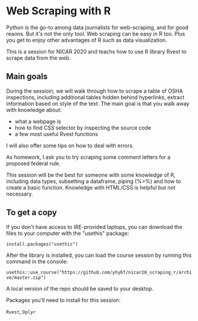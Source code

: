 # Web Scraping with R

Python is the go-to among data journalists for web-scraping, and for good reaons. But it's not the only tool. Web scraping can be easy in R too. Plus you get to enjoy other advantages of R such as data visualization.

This is a session for NICAR 2020 and teachs how to use R library Rvest to scrape data from the web. 

## Main goals
During the sessioin, we will walk through how to scrape a table of OSHA inspections, including additional tables hidden behind hyperlinks, extract information based on style of the text. The main goal is that you walk away with knowledge about:

+ what a webpage is 
+ how to find CSS selector by inspecting the source code
+ a few most useful Rvest functions

I will also offer some tips on how to deal with errors. 

As homework, I ask you to try scraping some comment letters for a proposed federal rule.

This session will be the best for someone with some knowledge of R, including data types, subsetting a dataframe, piping (%>%) and how to create a basic function. Knowledge with HTML/CSS is helpful but not necessary.

## To get a copy

If you don't have access to IRE-provided laptops, you can download the files to your computer with the "usethis" package:

`install.packages("usethis")`

After the library is installed, you can load the course session by running this command in the console:

`usethis::use_course("https://github.com/yhy6f/nicar20_scraping_r/archive/master.zip")`

A local version of the repo should be saved to your desktop.

Packages you'll need to install for this session:

`Rvest`, `Dplyr`
